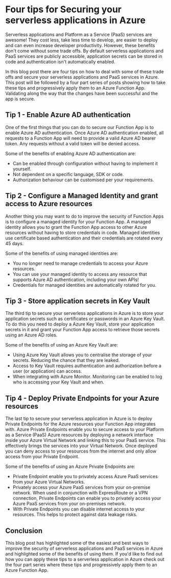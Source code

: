 # Four tips for Securing your serverless applications in Azure

Serverless applications and Platform as a Service (PaaS) services are awesome! They cost less, take less time to develop, are easier to deploy and can even increase developer productivity. However, these benefits don't come without some trade offs. By default serverless applications and PaaS services are publicly accessible, application secrets can be stored in code and authentication isn't automatically enabled.

In this blog post there are four tips on how to deal with some of these trade offs and secure your serverless applications and PaaS services in Azure. This post will be followed by a four part series of posts showing how to take these tips and progressively apply them to an Azure Function App. Validating along the way that the changes have been successful and the app is secure.  

## Tip 1 - Enable Azure AD authentication

One of the first things that you can do to secure our Function App is to enable Azure AD authentication. Once Azure AD authentication enabled, all requests to a Function App will need to provide a valid Azure AD bearer token. Any requests without a valid token will be denied access.

Some of the benefits of enabling Azure AD authentication are:

- Can be enabled through configuration without having to implement it yourself.
- Not dependent on a specific language, SDK or code.
- Authorization behaviour can be customised per your requirements.

## Tip 2 - Configure a Managed Identity and grant access to Azure resources

Another thing you may want to do to improve the security of Function Apps is to configure a managed identity for your Function App. A managed identity allows you to grant the Function App access to other Azure resources without having to store credentials in code. Managed identities use certificate based authentication and their credentials are rotated every 45 days.

Some of the benefits of using managed identities are:

- You no longer need to manage credentials to access your Azure resources.
- You can use your managed identity to access any resource that supports Azure AD authentication, including your own APIs!
- Credentials for managed identities are automatically rotated for you.

## Tip 3 - Store application secrets in Key Vault

The third tip to secure your serverless applications in Azure is to store your application secrets such as certificates or passwords in an Azure Key Vault. To do this you need to deploy a Azure Key Vault, store your application secrets in it and grant your Function App access to retrieve those secrets using an Azure AD roles.

Some of the benefits of using an Azure Key Vault are:

- Using Azure Key Vault allows you to centralise the storage of your secrets. Reducing the chance that they are leaked.
- Access to Key Vault requires authentication and authorization before a user (or application) can access.
- When integrating with Azure Monitor. Monitoring can be enabled to log who is accessing your Key Vault and when.

## Tip 4 - Deploy Private Endpoints for your Azure resources

The last tip to secure your serverless application in Azure is to deploy Private Endpoints for the Azure resources your Function App integrates with. Azure Private Endpoints enable you to secure access to your Platform as a Service (PaaS) Azure resources by deploying a network interface inside your Azure Virtual Network and linking this to your PaaS service. This effectively brings the services into your Virtual Network. Once deployed you can deny access to your resources from the internet and only allow access from your Private Endpoint.

Some of the benefits of using an Azure Private Endpoints are:

- Private Endpoint enable you to privately access Azure PaaS services from your Azure Virtual Networks.
- Privately access your Azure PaaS services from your on-premise network. When used in conjunction with ExpressRoute or a VPN connection, Private Endpoints can enable you to privately access your Azure PaaS services from your on-premises network.
- With Private Endpoints you can disable internet access to your resources. This helps to protect against data leakage risks.

## Conclusion

This blog post has highlighted some of the easiest and best ways to improve the security of serverless applications and PaaS services in Azure and highlighted some of the benefits of using them. If you'd like to find out how you can apply these tips to a serverless application in Azure check out the four part series where these tips and progressively apply them to an Azure Function App.
